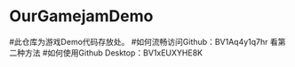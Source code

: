 # OurGamejamDemo

#此仓库为游戏Demo代码存放处。
#如何流畅访问Github：BV1Aq4y1q7hr 看第二种方法
#如何使用Github Desktop：BV1xEUXYHE8K
